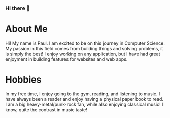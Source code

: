 ### Hi there 👋

# About Me

Hi! My name is Paul. I am excited to be on this journey in Computer Science. My passion in this field comes from
building things and solving problems, it is simply the best! I enjoy working on any application, but I have had great enjoyment in building features for websites and web apps.

# Hobbies

In my free time, I enjoy going to the gym, reading, and listening to music. I have always been a reader and enjoy having a physical paper book to read. I am a big heavy-metal/punk-rock fan, while also enjoying classical music! I know, quite the contrast in music taste!


<!--
**pdiddychickenpunk/pdiddychickenpunk** is a ✨ _special_ ✨ repository because its `README.md` (this file) appears on your GitHub profile.

Here are some ideas to get you started:

- 🔭 I’m currently working on ...
- 🌱 I’m currently learning ...
- 👯 I’m looking to collaborate on ...
- 🤔 I’m looking for help with ...
- 💬 Ask me about ...
- 📫 How to reach me: ...
- 😄 Pronouns: ...
- ⚡ Fun fact: ...
-->
